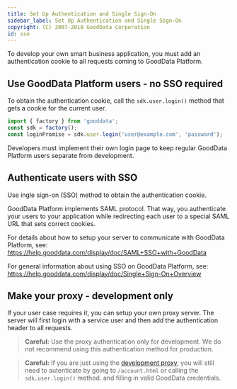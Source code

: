 ```yaml
---
title: Set Up Authentication and Single Sign-On
sidebar_label: Set Up Authentication and Single Sign-On
copyright: (C) 2007-2018 GoodData Corporation
id: sso
---
```


To develop your own smart business application, you must add an authentication cookie to all requests coming to GoodData Platform.

<!-- INTERNAL GDC NOTE:
    If you need public access, you may use proxy method below. 
    GoodData Platform doesn't support public acces, but there is 
    a possibility to supply access token via URI. 
    (But it is not supported by UI SDK.)  
 -->

## Use GoodData Platform users - no SSO required
To obtain the authentication cookie, call the `sdk.user.login()` method that gets a cookie for the current user.
```js
import { factory } from 'gooddata';
const sdk = factory();
const loginPromise = sdk.user.login('user@example.com', 'password');
```
Developers must implement their own login page to keep regular GoodData Platform users separate from development.

## Authenticate users with SSO
Use ingle sign-on (SSO) method to obtain the authentication cookie.

GoodData Platform implements SAML protocol. That way, you authenticate your users to your application while redirecting each user to a special SAML URL that sets correct cookies.

For details about how to setup your server to communicate with GoodData Platform, see:
https://help.gooddata.com/display/doc/SAML+SSO+with+GoodData

For general information about using SSO on GoodData Platform, see:
https://help.gooddata.com/display/doc/Single+Sign-On+Overview

## Make your proxy - development only
If your user case requires it, you can setup your own proxy server. The server will first login with a service user and then add the authentication header to all requests.

> **Careful:** Use the proxy authentication only for development. We do not recommend using this authentication method for production.

> **Careful:** If you are just using the [development proxy](cors.md#on-your-local-dev-machine), 
you will still need to autenticate by going to `/account.html` or calling the `sdk.user.login()` method. 
and filling in valid GoodData credentials.

